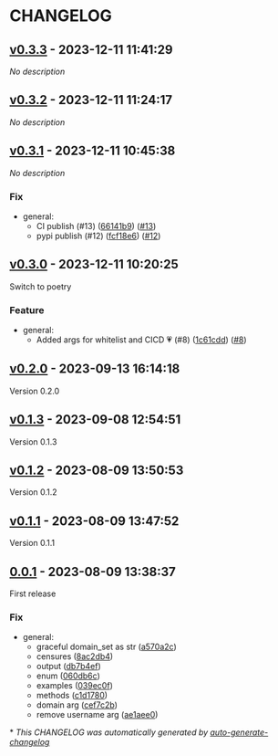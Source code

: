 # CHANGELOG

## [v0.3.3](https://github.com/Fediseer/pythonseer/releases/tag/v0.3.3) - 2023-12-11 11:41:29

*No description*

## [v0.3.2](https://github.com/Fediseer/pythonseer/releases/tag/v0.3.2) - 2023-12-11 11:24:17

*No description*

## [v0.3.1](https://github.com/Fediseer/pythonseer/releases/tag/v0.3.1) - 2023-12-11 10:45:38

*No description*

### Fix

- general:
  - CI publish (#13) ([66141b9](https://github.com/Fediseer/pythonseer/commit/66141b9307527d0dedd80a9d4d81c6a39ca79fed)) ([#13](https://github.com/Fediseer/pythonseer/pull/13))
  - pypi publish (#12) ([fcf18e6](https://github.com/Fediseer/pythonseer/commit/fcf18e605dd70b3d44c37b834796b431c489fbe3)) ([#12](https://github.com/Fediseer/pythonseer/pull/12))

## [v0.3.0](https://github.com/Fediseer/pythonseer/releases/tag/v0.3.0) - 2023-12-11 10:20:25

Switch to poetry

### Feature

- general:
  - Added args for whitelist and CICD 💗 (#8) ([1c61cdd](https://github.com/Fediseer/pythonseer/commit/1c61cdd6ce21d7a56a7dc299159e9a36bec9f905)) ([#8](https://github.com/Fediseer/pythonseer/pull/8))

## [v0.2.0](https://github.com/Fediseer/pythonseer/releases/tag/v0.2.0) - 2023-09-13 16:14:18

Version 0.2.0

## [v0.1.3](https://github.com/Fediseer/pythonseer/releases/tag/v0.1.3) - 2023-09-08 12:54:51

Version 0.1.3

## [v0.1.2](https://github.com/Fediseer/pythonseer/releases/tag/v0.1.2) - 2023-08-09 13:50:53

Version 0.1.2

## [v0.1.1](https://github.com/Fediseer/pythonseer/releases/tag/v0.1.1) - 2023-08-09 13:47:52

Version 0.1.1

## [0.0.1](https://github.com/Fediseer/pythonseer/releases/tag/0.0.1) - 2023-08-09 13:38:37

First release

### Fix

- general:
  - graceful domain_set as str ([a570a2c](https://github.com/Fediseer/pythonseer/commit/a570a2c4cd703fa2ae2ec13424f78027e02f75cd))
  - censures ([8ac2db4](https://github.com/Fediseer/pythonseer/commit/8ac2db4cf8a23afe62c3fa66312505cb6b1dd088))
  - output ([db7b4ef](https://github.com/Fediseer/pythonseer/commit/db7b4ef0a5c315916c7b69f85ad95bd55453560c))
  - enum ([060db6c](https://github.com/Fediseer/pythonseer/commit/060db6c242024314a6a728ef77672cfcf897a073))
  - examples ([039ec0f](https://github.com/Fediseer/pythonseer/commit/039ec0fc48359049f4b5e981d576c6a8f778b7fc))
  - methods ([c1d1780](https://github.com/Fediseer/pythonseer/commit/c1d17801a2513b499844d96e6f91a9f464a94e7d))
  - domain arg ([cef7c2b](https://github.com/Fediseer/pythonseer/commit/cef7c2b7653a22b251dbf2f83cfa6982460b334b))
  - remove username arg ([ae1aee0](https://github.com/Fediseer/pythonseer/commit/ae1aee03ebfa5f7406dda7402cec046b29e87cbe))

\* *This CHANGELOG was automatically generated by [auto-generate-changelog](https://github.com/BobAnkh/auto-generate-changelog)*
